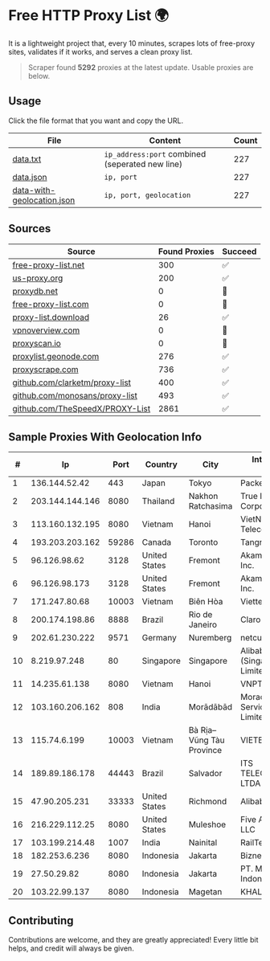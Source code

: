 
# Free HTTP Proxy List 🌍

It is a lightweight project that, every 10 minutes, scrapes lots of free-proxy sites, validates if it works, and serves a clean proxy list.


> Scraper found **5292** proxies at the latest update. Usable proxies are below.

## Usage

Click the file format that you want and copy the URL.


|File|Content|Count|
|----|-------|-----|
|[data.txt](https://raw.githubusercontent.com/themiralay/Proxy-List-World/master/data.txt)|`ip_address:port` combined (seperated new line)|227|
|[data.json](https://raw.githubusercontent.com/themiralay/Proxy-List-World/master/data.json)|`ip, port`|227|
|[data-with-geolocation.json](https://raw.githubusercontent.com/themiralay/Proxy-List-World/master/data-with-geolocation.json)|`ip, port, geolocation`|227|

## Sources

|Source|Found Proxies|Succeed|
|------|-------------|-------|
|[free-proxy-list.net](https://free-proxy-list.net)|300|✅|
|[us-proxy.org](https://www.us-proxy.org)|200|✅|
|[proxydb.net](http://proxydb.net)|0|🚫|
|[free-proxy-list.com](https://free-proxy-list.com/?page=&port=&type%5B%5D=http&type%5B%5D=https&up_time=0&search=Search)|0|🚫|
|[proxy-list.download](https://www.proxy-list.download/HTTP)|26|✅|
|[vpnoverview.com](https://vpnoverview.com/privacy/anonymous-browsing/free-proxy-servers)|0|🚫|
|[proxyscan.io](https://www.proxyscan.io)|0|🚫|
|[proxylist.geonode.com](https://proxylist.geonode.com/api/proxy-list?limit=300&page=1&sort_by=lastChecked&sort_type=desc&protocols=http,https)|276|✅|
|[proxyscrape.com](https://api.proxyscrape.com/v2/?request=displayproxies&protocol=http&timeout=10000&country=all&ssl=all&anonymity=all)|736|✅|
|[github.com/clarketm/proxy-list](https://raw.githubusercontent.com/clarketm/proxy-list/master/proxy-list-raw.txt)|400|✅|
|[github.com/monosans/proxy-list](https://raw.githubusercontent.com/monosans/proxy-list/main/proxies/http.txt)|493|✅|
|[github.com/TheSpeedX/PROXY-List](https://raw.githubusercontent.com/TheSpeedX/PROXY-List/master/http.txt)|2861|✅|


## Sample Proxies With Geolocation Info

|#|Ip|Port|Country|City|Internet Service Provider|
|-|--|----|-------|----|-------------------------|
|1|136.144.52.42|443|Japan|Tokyo|Packet Host, Inc.|
|2|203.144.144.146|8080|Thailand|Nakhon Ratchasima|True Internet Corporation CO. Ltd.|
|3|113.160.132.195|8080|Vietnam|Hanoi|VietNam Post and Telecom Corporation|
|4|193.203.203.162|59286|Canada|Toronto|Tangram Canada Inc.|
|5|96.126.98.62|3128|United States|Fremont|Akamai Technologies, Inc.|
|6|96.126.98.173|3128|United States|Fremont|Akamai Technologies, Inc.|
|7|171.247.80.68|10003|Vietnam|Biên Hòa|Viettel Corporation|
|8|200.174.198.86|8888|Brazil|Rio de Janeiro|Claro S.A|
|9|202.61.230.222|9571|Germany|Nuremberg|netcup GmbH|
|10|8.219.97.248|80|Singapore|Singapore|Alibaba Cloud (Singapore) Private Limited|
|11|14.235.61.138|8080|Vietnam|Hanoi|VNPT|
|12|103.160.206.162|808|India|Morādābād|Moradabad Internet Services Private Limited|
|13|115.74.6.199|10003|Vietnam|Bà Rịa–Vũng Tàu Province|VIETELxdsl|
|14|189.89.186.178|44443|Brazil|Salvador|ITS TELECOMUNICACOES LTDA|
|15|47.90.205.231|33333|United States|Richmond|Alibaba.com LLC|
|16|216.229.112.25|8080|United States|Muleshoe|Five Area Systems, LLC|
|17|103.199.214.48|1007|India|Nainital|RailTel Corporation|
|18|182.253.6.236|8080|Indonesia|Jakarta|Biznet Networks|
|19|27.50.29.82|8080|Indonesia|Jakarta|PT. Mora Telematika Indonesia|
|20|103.22.99.137|8080|Indonesia|Magetan|KHALISTAGROUP|



## Contributing

Contributions are welcome, and they are greatly appreciated! Every
little bit helps, and credit will always be given.

